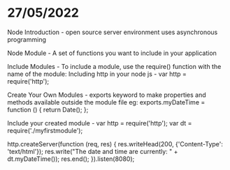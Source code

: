 # 27/05/2022

Node Introduction - 
open source server environment
uses asynchronous programming

Node Module -
A set of functions you want to include in your application

Include Modules -
To include a module, use the require() function with the name of the module:
Including http in your node js -
var http = require('http');

Create Your Own Modules - 
exports keyword to make properties and methods available outside the module file
eg:
exports.myDateTime = function () {
  return Date();
};

Include your created module -
var http = require('http');
var dt = require('./myfirstmodule');

http.createServer(function (req, res) {
  res.writeHead(200, {'Content-Type': 'text/html'});
  res.write("The date and time are currently: " + dt.myDateTime());
  res.end();
}).listen(8080);
